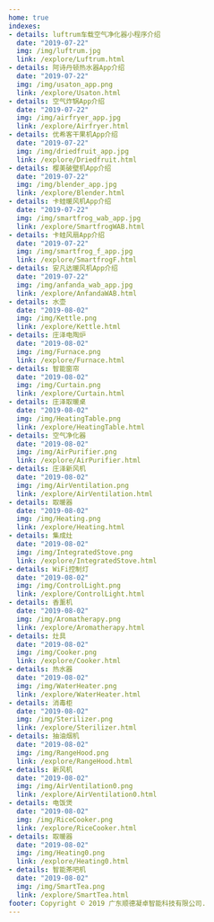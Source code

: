 ```yaml
---
home: true
indexes:
- details: luftrum车载空气净化器小程序介绍
  date: "2019-07-22"
  img: /img/luftrum.jpg
  link: /explore/Luftrum.html
- details: 阿诗丹顿热水器App介绍
  date: "2019-07-22"
  img: /img/usaton_app.png
  link: /explore/Usaton.html
- details: 空气炸锅App介绍
  date: "2019-07-22"
  img: /img/airfryer_app.jpg
  link: /explore/Airfryer.html
- details: 优希客干果机App介绍
  date: "2019-07-22"
  img: /img/driedfruit_app.jpg
  link: /explore/Driedfruit.html
- details: 樱美破壁机App介绍
  date: "2019-07-22"
  img: /img/blender_app.jpg
  link: /explore/Blender.html
- details: 卡蛙暖风机App介绍
  date: "2019-07-22"
  img: /img/smartfrog_wab_app.jpg
  link: /explore/SmartfrogWAB.html
- details: 卡蛙风扇App介绍
  date: "2019-07-22"
  img: /img/smartfrog_f_app.jpg
  link: /explore/SmartfrogF.html
- details: 安凡达暖风机App介绍
  date: "2019-07-22"
  img: /img/anfanda_wab_app.jpg
  link: /explore/AnfandaWAB.html
- details: 水壶
  date: "2019-08-02"
  img: /img/Kettle.png
  link: /explore/Kettle.html
- details: 庄泽电陶炉
  date: "2019-08-02"
  img: /img/Furnace.png
  link: /explore/Furnace.html
- details: 智能窗帘
  date: "2019-08-02"
  img: /img/Curtain.png
  link: /explore/Curtain.html
- details: 庄泽取暖桌
  date: "2019-08-02"
  img: /img/HeatingTable.png
  link: /explore/HeatingTable.html
- details: 空气净化器
  date: "2019-08-02"
  img: /img/AirPurifier.png
  link: /explore/AirPurifier.html
- details: 庄泽新风机
  date: "2019-08-02"
  img: /img/AirVentilation.png
  link: /explore/AirVentilation.html
- details: 取暖器
  date: "2019-08-02"
  img: /img/Heating.png
  link: /explore/Heating.html
- details: 集成灶
  date: "2019-08-02"
  img: /img/IntegratedStove.png
  link: /explore/IntegratedStove.html
- details: WiFi控制灯
  date: "2019-08-02"
  img: /img/ControlLight.png
  link: /explore/ControlLight.html
- details: 香薰机
  date: "2019-08-02"
  img: /img/Aromatherapy.png
  link: /explore/Aromatherapy.html
- details: 灶具
  date: "2019-08-02"
  img: /img/Cooker.png
  link: /explore/Cooker.html
- details: 热水器
  date: "2019-08-02"
  img: /img/WaterHeater.png
  link: /explore/WaterHeater.html
- details: 消毒柜
  date: "2019-08-02"
  img: /img/Sterilizer.png
  link: /explore/Sterilizer.html
- details: 抽油烟机
  date: "2019-08-02"
  img: /img/RangeHood.png
  link: /explore/RangeHood.html
- details: 新风机
  date: "2019-08-02"
  img: /img/AirVentilation0.png
  link: /explore/AirVentilation0.html
- details: 电饭煲
  date: "2019-08-02"
  img: /img/RiceCooker.png
  link: /explore/RiceCooker.html
- details: 取暖器
  date: "2019-08-02"
  img: /img/Heating0.png
  link: /explore/Heating0.html
- details: 智能茶吧机
  date: "2019-08-02"
  img: /img/SmartTea.png
  link: /explore/SmartTea.html
footer: Copyright © 2019 广东顺德凝卓智能科技有限公司.
---
```


